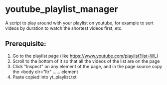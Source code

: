 # youtube_playlist_manager
A script to play around with your playlist on youtube, for example to sort videos by duration to watch the shortest videos first, etc.

## Prerequisite:
1. Go to the playlist page (like https://www.youtube.com/playlist?list=WL)
2. Scroll to the bottom of it so that all the videos of the list are on the page
3. Click "Inspect" on any element of the page, and in the page source copy the <body dir="ltr" ...... </body> element
4. Paste copied into yt_playlist.txt

